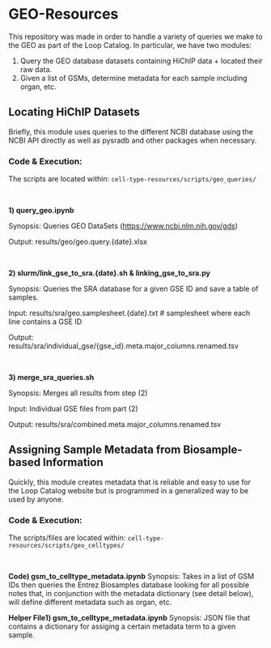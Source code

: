 # GEO-Resources
This repository was made in order to handle a variety of queries we make to the
GEO as part of the Loop Catalog. In particular, we have two modules:
1) Query the GEO database datasets containing HiChIP data + located their raw data.
2) Given a list of GSMs, determine metadata for each sample including organ, etc.

## Locating HiChIP Datasets
Briefly, this module uses queries to the different NCBI database using the
NCBI API directly as well as pysradb and other packages when necessary.


### Code & Execution:

The scripts are located within: `cell-type-resources/scripts/geo_queries/`

<br>

**1) query_geo.ipynb**

Synopsis: Queries GEO DataSets (https://www.ncbi.nlm.nih.gov/gds)

Output: results/geo/geo.query.{date}.xlsx

<br>

**2) slurm/link_gse_to_sra.{date}.sh & linking_gse_to_sra.py**

Synopsis: Queries the SRA database for a given GSE ID and save a table of samples.

Input: results/sra/geo.samplesheet.{date}.txt # samplesheet where each line contains a GSE ID

Output: results/sra/individual_gse/{gse_id}.meta.major_columns.renamed.tsv

<br>

**3) merge_sra_queries.sh**

Synopsis: Merges all results from step (2)

Input: Individual GSE files from part (2)

Output: results/sra/combined.meta.major_columns.renamed.tsv

## Assigning Sample Metadata from Biosample-based Information
Quickly, this module creates metadata that is reliable and easy to use for the
Loop Catalog website but is programmed in a generalized way to be used by anyone.

### Code & Execution:

The scripts/files are located within: `cell-type-resources/scripts/geo_celltypes/`

<br>

**Code) gsm_to_celltype_metadata.ipynb**
Synopsis: Takes in a list of GSM IDs then queries the Entrez Biosamples database
looking for all possible notes that, in conjunction with the metadata dictionary
(see detail below), will define different metadata such as organ, etc.

**Helper File1) gsm_to_celltype_metadata.ipynb**
Synopsis: JSON file that contains a dictionary for assiging a certain metadata term
to a given sample.

<!--
## Assigning Additional Sample Metadata for Cell Lines

## Getting started

To get cellosaurus meta data for your favorite cell lines please:
1. Go to [HiChIP Tracker Google Sheet](https://docs.google.com/spreadsheets/d/1myw--D1_jMa3UFEUPyLy5C3MnbfcJzLIIJEoCS_3X4k/edit#gid=1154000703)
2. Click the "Human Cell Types" tab
3. Select "Related Cellosaurus ID" column and copy the content to a file named "accessions.txt"
<img src="img/hichip_tracker.png"
     style="float: left; margin-right: 10px;" />
4. You don't have to remove the empty rows in accessions.txt, but if you wish, you can run `sed -i '/^$/d' accessions.txt`
5. Go to `cell-type-resources` directory and run `bash parsing_cellosaurus_samples.sh`

    The code will download Cellosaurus sample metadata files that match the CVCL_xxxx accession IDs you provided, filter the sample metadata for only necessary rows, transpose these rows to a table, then concate it with other samples. Lastly, this table will be sorted.

6. Example output. This is what celltype.csv can look like:
<img src="img/cellosaurus_output.png"
     style="float: left; margin-right: 10px;" />
     1\) Cellosaurus ID column has various values.

     2\) Cell Line Name column has various values.

     3\) Organ and/or Tissue column can have general sampling site and specific site separated by a semicolon, like "Uterus; cervix." However, there're some cell lines' metadata that doesn't have sampling site information, regardless of category.
     
     4\) Cell Type column has various values and most are empty. Only some cell lines' metadata have cell type, like "Back; skin; epidermis. Cell type=Keratinocyte." 
     
     5\) Disease column has disease name from [NCI Thesaurus](https://www.ebi.ac.uk/ols/ontologies/ncit). If the cell line is non-cancerous, then the value is empty.

     6\) Sex column has either "Male", "Female", or "Sex unspecified" value.

     7\) Age column has various values.

     8\) Category column has various values, including "Cancer cell line" and non-cancerous categories like "Transformed cell line".

     9\) Species column has various values. This example has all human cell lines, so the column only has "Homo sapiens" value.
-->
